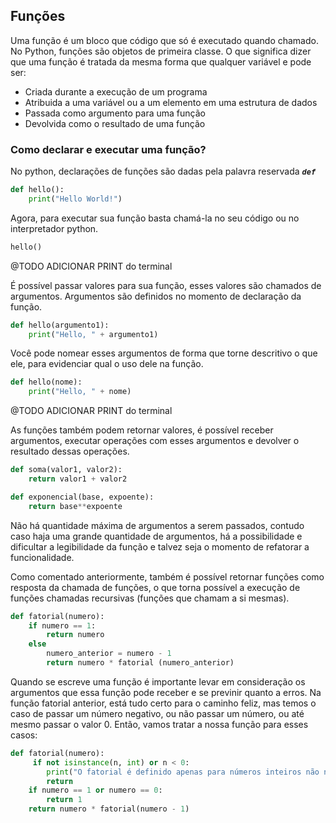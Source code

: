 ## Funções

Uma função é um bloco que código que só é executado quando chamado. No Python, funções são objetos de primeira classe. O que significa dizer que uma função é tratada da mesma forma que qualquer variável e pode ser:

- Criada durante a execução de um programa
- Atribuida a uma variável ou a um elemento em uma estrutura de dados
- Passada como argumento para uma função
- Devolvida como o resultado de uma função

### Como declarar e executar uma função?

No python, declarações de funções são dadas pela palavra reservada ***`def`***

```python 
def hello(): 
    print("Hello World!")
```

Agora, para executar sua função basta chamá-la no seu código ou no interpretador python. 
```python
hello()
```

@TODO ADICIONAR PRINT do terminal 

É possível passar valores para sua função, esses valores são chamados de argumentos. Argumentos são definidos no momento de declaração da função.

```python
def hello(argumento1):
    print("Hello, " + argumento1)
```

Você pode nomear esses argumentos de forma que torne descritivo o que ele, para evidenciar qual o uso dele na função. 

```python
def hello(nome):
    print("Hello, " + nome)
```

@TODO ADICIONAR PRINT do terminal 


As funções também podem retornar valores, é possível receber argumentos, executar operações com esses argumentos e devolver o resultado dessas operações.

```python 
def soma(valor1, valor2):
    return valor1 + valor2

def exponencial(base, expoente):
    return base**expoente
```

Não há quantidade máxima de argumentos a serem passados, contudo caso haja uma grande quantidade de argumentos, há a possibilidade e dificultar a legibilidade da função e talvez seja o momento de refatorar a funcionalidade. 

Como comentado anteriormente, também é possível retornar funções como resposta da chamada de funções, o que torna possível a execução de funções chamadas recursivas (funções que chamam a si mesmas).

```python
def fatorial(numero):
    if numero == 1:
        return numero
    else 
        numero_anterior = numero - 1
        return numero * fatorial (numero_anterior)
```
Quando se escreve uma função é importante levar em consideração os argumentos que essa função pode receber e se previnir quanto a erros. Na função fatorial anterior, está tudo certo para o caminho feliz, mas temos o caso de passar um número negativo, ou não passar um número, ou até mesmo passar o valor 0. Então, vamos tratar a nossa função para esses casos: 

```python 
def fatorial(numero):
     if not isinstance(n, int) or n < 0:
        print("O fatorial é definido apenas para números inteiros não negativos.")
        return
    if numero == 1 or numero == 0:
        return 1
    return numero * fatorial(numero - 1)
```
 